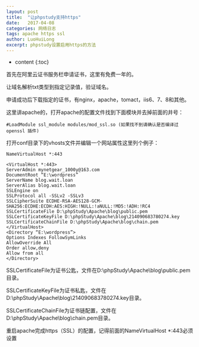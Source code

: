 ```yaml
---
layout: post
title:  "让phpstudy支持https"
date:   2017-04-08
categories: 网络日志
tags: apache https ssl
author: LuoHuiLong
excerpt: phpstudy设置启用https的方法
---
```


* content
{:toc}

首先在阿里云证书服务栏申请证书，这里有免费一年的。

让域名解析txt类型到指定记录值，验证域名。

申请成功后下载指定的证书，有nginx，apache，tomact，iis6、7、8和其他。

这里讲apache的，打开apache的配置文件找到下面模块并去掉前面的井号：

    #LoadModule ssl_module modules/mod_ssl.so (如果找不到请确认是否编译过 openssl 插件)

打开conf目录下的vhosts文件并编辑一个网站属性这里列个例子：

```shell
NameVirtualHost *:443

<VirtualHost *:443>
ServerAdmin mynetgear_1000y@163.com
DocumentRoot “E:\wordpress”
ServerName blog.wait.loan
ServerAlias blog.wait.loan
SSLEngine on
SSLProtocol all -SSLv2 -SSLv3
SSLCipherSuite ECDHE-RSA-AES128-GCM-SHA256:ECDHE:ECDH:AES:HIGH:!NULL:!aNULL:!MD5:!ADH:!RC4
SSLCertificateFile D:\phpStudy\Apache\blog\public.pem
SSLCertificateKeyFile D:\phpStudy\Apache\blog\214090683780274.key
SSLCertificateChainFile D:\phpStudy\Apache\blog\chain.pem
</VirtualHost>
<Directory “E:\wordpress”>
Options Indexes FollowSymLinks
AllowOverride All
Order allow,deny
Allow from all
</Directory>
```

SSLCertificateFile为证书公匙，文件在D:\phpStudy\Apache\blog\public.pem目录。

SSLCertificateKeyFile为证书私匙，文件在D:\phpStudy\Apache\blog\214090683780274.key目录。

SSLCertificateChainFile为证书链配置，文件在D:\phpStudy\Apache\blog\chain.pem目录。

重启apache完成https（SSL）的配置，记得前面的NameVirtualHost *:443必须设置